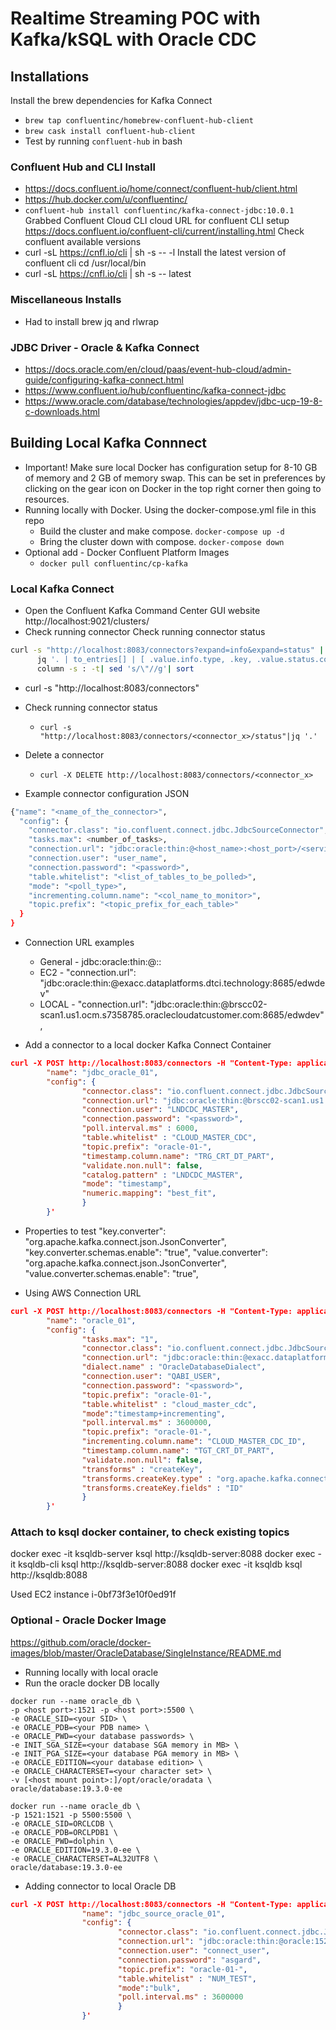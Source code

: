 # Realtime Streaming POC with Kafka/kSQL with Oracle CDC 

## Installations

Install the brew dependencies for Kafka Connect
* `brew tap confluentinc/homebrew-confluent-hub-client`
* `brew cask install confluent-hub-client`
* Test by running `confluent-hub` in bash

### Confluent Hub and CLI Install
* https://docs.confluent.io/home/connect/confluent-hub/client.html
* https://hub.docker.com/u/confluentinc/
* `confluent-hub install confluentinc/kafka-connect-jdbc:10.0.1`
Grabbed Confluent Cloud CLI cloud
URL for confluent CLI setup https://docs.confluent.io/confluent-cli/current/installing.html 
Check confluent available versions
* curl -sL https://cnfl.io/cli | sh -s -- -l
Install the latest version of confluent cli
cd /usr/local/bin
* curl -sL https://cnfl.io/cli | sh -s -- latest

### Miscellaneous Installs
* Had to install brew jq and rlwrap

### JDBC Driver - Oracle & Kafka Connect
* https://docs.oracle.com/en/cloud/paas/event-hub-cloud/admin-guide/configuring-kafka-connect.html
* https://www.confluent.io/hub/confluentinc/kafka-connect-jdbc
* https://www.oracle.com/database/technologies/appdev/jdbc-ucp-19-8-c-downloads.html

## Building Local Kafka Connnect 
* Important! Make sure local Docker has configuration setup for 8-10 GB of memory 
and 2 GB of memory swap. This can be set in preferences by clicking on the gear icon on 
Docker in the top right corner then going to resources.  
* Running locally with Docker. Using the docker-compose.yml file in this repo
    * Build the cluster and make compose. `docker-compose up -d`
    * Bring the cluster down with compose. `docker-compose down`
* Optional add - Docker Confluent Platform Images
    * `docker pull confluentinc/cp-kafka`

### Local Kafka Connect
* Open the Confluent Kafka Command Center GUI website
http://localhost:9021/clusters/
* Check running connector Check running connector status
```bash
curl -s "http://localhost:8083/connectors?expand=info&expand=status" | \
      jq '. | to_entries[] | [ .value.info.type, .key, .value.status.connector.state,.value.status.tasks[].state,.value.info.config."connector.class"]|join(":|:")' | \
      column -s : -t| sed 's/\"//g'| sort
```
* curl -s "http://localhost:8083/connectors"
* Check running connector status
    * `curl -s "http://localhost:8083/connectors/<connector_x>/status"|jq '.'`
* Delete a connector 
    * `curl -X DELETE http://localhost:8083/connectors/<connector_x>`

* Example connector configuration JSON
```bash
{"name": "<name_of_the_connector>",
  "config": {
    "connector.class": "io.confluent.connect.jdbc.JdbcSourceConnector",
    "tasks.max": <number_of_tasks>,
    "connection.url": "jdbc:oracle:thin:@<host_name>:<host_port>/<service_name>",
    "connection.user": "user_name",
    "connection.password": "<password>",
    "table.whitelist": "<list_of_tables_to_be_polled>",
    "mode": "<poll_type>",
    "incrementing.column.name": "<col_name_to_monitor>",
    "topic.prefix": "<topic_prefix_for_each_table>"
  }
}
```
 
* Connection URL examples
    * General - jdbc:oracle:thin:@<host>:<port>:<SID> 
    * EC2 - "connection.url": "jdbc:oracle:thin:@exacc.dataplatforms.dtci.technology:8685/edwdev"
    * LOCAL - "connection.url": "jdbc:oracle:thin:@brscc02-scan1.us1.ocm.s7358785.oraclecloudatcustomer.com:8685/edwdev",
        
* Add a connector to a local docker Kafka Connect Container
```json
curl -X POST http://localhost:8083/connectors -H "Content-Type: application/json" -d '{
        "name": "jdbc_oracle_01",
        "config": {
                "connector.class": "io.confluent.connect.jdbc.JdbcSourceConnector",
                "connection.url": "jdbc:oracle:thin:@brscc02-scan1.us1.ocm.s7358785.oraclecloudatcustomer.com:8685/edwdev",
                "connection.user": "LNDCDC_MASTER",
                "connection.password": "<password>",
                "poll.interval.ms" : 6000,
                "table.whitelist" : "CLOUD_MASTER_CDC",
                "topic.prefix": "oracle-01-",
                "timestamp.column.name": "TRG_CRT_DT_PART",
                "validate.non.null": false,
                "catalog.pattern" : "LNDCDC_MASTER",
                "mode": "timestamp",
                "numeric.mapping": "best_fit",
                }
        }'
```

* Properties to test
"key.converter": "org.apache.kafka.connect.json.JsonConverter",
"key.converter.schemas.enable": "true",
"value.converter": "org.apache.kafka.connect.json.JsonConverter",
"value.converter.schemas.enable": "true",

* Using AWS Connection URL
```json
curl -X POST http://localhost:8083/connectors -H "Content-Type: application/json" -d '{
        "name": "oracle_01",
        "config": {
                "tasks.max": "1",
                "connector.class": "io.confluent.connect.jdbc.JdbcSourceConnector",
                "connection.url": "jdbc:oracle:thin:@exacc.dataplatforms.dtci.technology:8685/edwdev",
                "dialect.name" : "OracleDatabaseDialect",
                "connection.user": "QABI_USER",
                "connection.password": "<password>",
                "topic.prefix": "oracle-01-",
                "table.whitelist" : "cloud_master_cdc",
                "mode":"timestamp+incrementing",
                "poll.interval.ms" : 3600000,
                "topic.prefix": "oracle-01-",
                "incrementing.column.name": "CLOUD_MASTER_CDC_ID",
                "timestamp.column.name": "TGT_CRT_DT_PART",
                "validate.non.null": false,
                "transforms" : "createKey",
                "transforms.createKey.type" : "org.apache.kafka.connect.transforms.ValueToKey",
                "transforms.createKey.fields" : "ID"
                }
        }'
```
  
### Attach to ksql docker container, to check existing topics
docker exec -it ksqldb-server ksql http://ksqldb-server:8088
docker exec -it ksqldb-cli ksql http://ksqldb-server:8088
docker exec -it ksqldb ksql http://ksqldb:8088
      
Used EC2 instance i-0bf73f3e10f0ed91f

### Optional - Oracle Docker Image
https://github.com/oracle/docker-images/blob/master/OracleDatabase/SingleInstance/README.md
* Running locally with local oracle
* Run the oracle docker DB locally  
```
docker run --name oracle_db \
-p <host port>:1521 -p <host port>:5500 \
-e ORACLE_SID=<your SID> \
-e ORACLE_PDB=<your PDB name> \
-e ORACLE_PWD=<your database passwords> \
-e INIT_SGA_SIZE=<your database SGA memory in MB> \
-e INIT_PGA_SIZE=<your database PGA memory in MB> \
-e ORACLE_EDITION=<your database edition> \
-e ORACLE_CHARACTERSET=<your character set> \
-v [<host mount point>:]/opt/oracle/oradata \
oracle/database:19.3.0-ee
```

```
docker run --name oracle_db \
-p 1521:1521 -p 5500:5500 \
-e ORACLE_SID=ORCLCDB \
-e ORACLE_PDB=ORCLPDB1 \
-e ORACLE_PWD=dolphin \
-e ORACLE_EDITION=19.3.0-ee \
-e ORACLE_CHARACTERSET=AL32UTF8 \
oracle/database:19.3.0-ee
```

* Adding connector to local Oracle DB
```json
curl -X POST http://localhost:8083/connectors -H "Content-Type: application/json" -d '{
                "name": "jdbc_source_oracle_01",
                "config": {
                        "connector.class": "io.confluent.connect.jdbc.JdbcSourceConnector",
                        "connection.url": "jdbc:oracle:thin:@oracle:1521/ORCLPDB1",
                        "connection.user": "connect_user",
                        "connection.password": "asgard",
                        "topic.prefix": "oracle-01-",
                        "table.whitelist" : "NUM_TEST",
                        "mode":"bulk",
                        "poll.interval.ms" : 3600000
                        }
                }'
```
